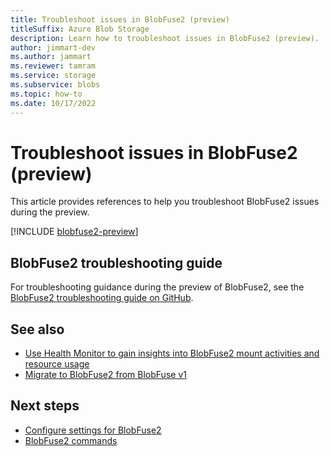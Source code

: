 ```yaml
---
title: Troubleshoot issues in BlobFuse2 (preview)
titleSuffix: Azure Blob Storage
description: Learn how to troubleshoot issues in BlobFuse2 (preview).
author: jimmart-dev
ms.author: jammart
ms.reviewer: tamram
ms.service: storage
ms.subservice: blobs
ms.topic: how-to
ms.date: 10/17/2022
---
```


# Troubleshoot issues in BlobFuse2 (preview)

This article provides references to help you troubleshoot BlobFuse2 issues during the preview.

[!INCLUDE [blobfuse2-preview](blobfuse2-preview.md)]

## BlobFuse2 troubleshooting guide

For troubleshooting guidance during the preview of BlobFuse2, see the [BlobFuse2 troubleshooting guide on GitHub](https://github.com/Azure/azure-storage-fuse/blob/main/TSG.md).

## See also

- [Use Health Monitor to gain insights into BlobFuse2 mount activities and resource usage](blobfuse2-health-monitor.md)
- [Migrate to BlobFuse2 from BlobFuse v1](https://github.com/Azure/azure-storage-fuse/blob/main/MIGRATION.md)

## Next steps

- [Configure settings for BlobFuse2](blobfuse2-configuration.md)
- [BlobFuse2 commands](blobfuse2-commands.md)
